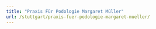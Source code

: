 ```yaml
---
title: "Praxis Für Podologie Margaret Müller"
url: /stuttgart/praxis-fuer-podologie-margaret-mueller/
---
```

